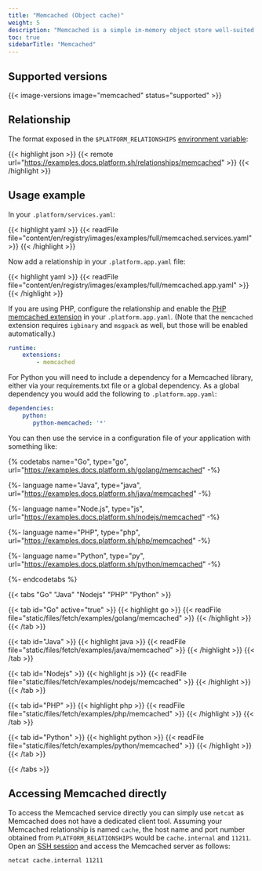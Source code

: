 ```yaml
---
title: "Memcached (Object cache)"
weight: 5
description: "Memcached is a simple in-memory object store well-suited for application level caching.<br><br>See the <a href=\"https://memcached.org/\">Memcached documentation</a> for more information.<br><br>Both Memcached and Redis can be used for application caching.  As a general rule, Memcached is simpler and thus more widely supported while Redis is more robust.  Platform.sh recommends using Redis if possible but Memcached is fully supported if an application favors that cache service."
toc: true
sidebarTitle: "Memcached"
---
```


## Supported versions

{{< image-versions image="memcached" status="supported" >}}

## Relationship

The format exposed in the ``$PLATFORM_RELATIONSHIPS`` [environment variable](/development/variables.md#platformsh-provided-variables):

{{< highlight json >}}
{{< remote url="https://examples.docs.platform.sh/relationships/memcached" >}}
{{< /highlight >}}

## Usage example

In your ``.platform/services.yaml``:

{{< highlight yaml >}}
{{< readFile file="content/en/registry/images/examples/full/memcached.services.yaml" >}}
{{< /highlight >}}

Now add a relationship in your `.platform.app.yaml` file:

{{< highlight yaml >}}
{{< readFile file="content/en/registry/images/examples/full/memcached.app.yaml" >}}
{{< /highlight >}}

If you are using PHP, configure the relationship and enable the [PHP memcached extension](/languages/php.md#php-extensions.md) in your `.platform.app.yaml`.  (Note that the `memcached` extension requires `igbinary` and `msgpack` as well, but those will be enabled automatically.)

```yaml
runtime:
    extensions:
        - memcached
```

For Python you will need to include a dependency for a Memcached library, either via your requirements.txt file or a global dependency.  As a global dependency you would add the following to `.platform.app.yaml`:

```yaml
dependencies:
    python:
       python-memcached: '*'
```

You can then use the service in a configuration file of your application with something like:

{% codetabs name="Go", type="go", url="https://examples.docs.platform.sh/golang/memcached" -%}

{%- language name="Java", type="java", url="https://examples.docs.platform.sh/java/memcached" -%}

{%- language name="Node.js", type="js", url="https://examples.docs.platform.sh/nodejs/memcached" -%}

{%- language name="PHP", type="php", url="https://examples.docs.platform.sh/php/memcached" -%}

{%- language name="Python", type="py", url="https://examples.docs.platform.sh/python/memcached" -%}

{%- endcodetabs %}

{{< tabs "Go" "Java" "Nodejs" "PHP" "Python" >}}

{{< tab id="Go" active="true" >}}
{{< highlight go >}}
{{< readFile file="static/files/fetch/examples/golang/memcached" >}}
{{< /highlight >}}
{{< /tab >}}

{{< tab id="Java" >}}
{{< highlight java >}}
{{< readFile file="static/files/fetch/examples/java/memcached" >}}
{{< /highlight >}}
{{< /tab >}}

{{< tab id="Nodejs" >}}
{{< highlight js >}}
{{< readFile file="static/files/fetch/examples/nodejs/memcached" >}}
{{< /highlight >}}
{{< /tab >}}

{{< tab id="PHP" >}}
{{< highlight php >}}
{{< readFile file="static/files/fetch/examples/php/memcached" >}}
{{< /highlight >}}
{{< /tab >}}

{{< tab id="Python" >}}
{{< highlight python >}}
{{< readFile file="static/files/fetch/examples/python/memcached" >}}
{{< /highlight >}}
{{< /tab >}}

{{< /tabs >}}

## Accessing Memcached directly

To access the Memcached service directly you can simply use `netcat` as Memcached does not have a dedicated client tool.  Assuming your Memcached relationship is named `cache`, the host name and port number obtained from `PLATFORM_RELATIONSHIPS` would be `cache.internal` and `11211`. Open an [SSH session](/development/ssh.md) and access the Memcached server as follows:

```bash
netcat cache.internal 11211
```
